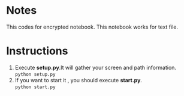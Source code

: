 # Notes
<p>This codes for encrypted notebook. This notebook works for text file.</p>

# Instructions
<ol>
    <li>Execute <strong>setup.py</strong>.It will gather your screen and path information.<br/><code>python setup.py</code></li>
    <li>If you want to start it , you should execute <strong>start.py</strong>. <br/><code>python start.py</code></li>
</ol>


